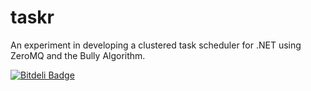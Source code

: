 taskr
=====

An experiment in developing a clustered task scheduler for .NET using ZeroMQ and the Bully Algorithm.

[![Bitdeli Badge](https://d2weczhvl823v0.cloudfront.net/benaston/taskr/trend.png)](https://bitdeli.com/free "Bitdeli Badge")
